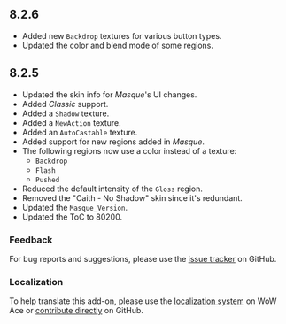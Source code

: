 ## 8.2.6

- Added new `Backdrop` textures for various button types.
- Updated the color and blend mode of some regions.

## 8.2.5

- Updated the skin info for _Masque_'s UI changes.
- Added _Classic_ support.
- Added a `Shadow` texture.
- Added a `NewAction` texture.
- Added an `AutoCastable` texture.
- Added support for new regions added in _Masque_.
- The following regions now use a color instead of a texture:
  - `Backdrop`
  - `Flash`
  - `Pushed`
- Reduced the default intensity of the `Gloss` region.
- Removed the "Caith - No Shadow" skin since it's redundant.
- Updated the `Masque_Version`.
- Updated the ToC to 80200.

### Feedback

For bug reports and suggestions, please use the [issue tracker] on GitHub.

### Localization

To help translate this add-on, please use the [localization system] on WoW Ace or [contribute directly] on GitHub.

[issue tracker]: https://github.com/StormFX/Masque_Caith/issues (Report an Issue)
[localization system]: https://www.wowace.com/projects/masque-caith/localization (Translate on WoW Ace)
[contribute directly]: https://github.com/StormFX/Masque_Caith (Translate on GitHub)
